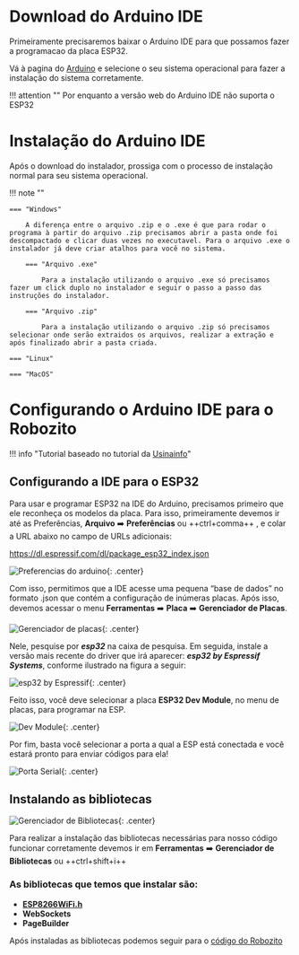 # Download do Arduino IDE

Primeiramente precisaremos baixar o Arduino IDE para que possamos fazer a programacao da placa ESP32.

Vá à pagina do [Arduino](https://www.arduino.cc/en/software) e selecione o seu sistema operacional para fazer a instalação do sistema corretamente. 

!!! attention "" 
    Por enquanto a versão web do Arduino IDE não suporta o ESP32

# Instalação do Arduino IDE

Após o download do instalador, prossiga com o processo de instalação normal para seu sistema operacional.

!!! note ""

    === "Windows" 
        
        A diferença entre o arquivo .zip e o .exe é que para rodar o programa à partir do arquivo .zip precisamos abrir a pasta onde foi descompactado e clicar duas vezes no executavel. Para o arquivo .exe o instalador já deve criar atalhos para você no sistema.
        
        === "Arquivo .exe"
            
            Para a instalação utilizando o arquivo .exe só precisamos fazer um click duplo no instalador e seguir o passo a passo das instruções do instalador.
            
        === "Arquivo .zip"

            Para a instalação utilizando o arquivo .zip só precisamos selecionar onde serão extraidos os arquivos, realizar a extração e após finalizado abrir a pasta criada.
            
    === "Linux"    
    
    === "MacOS"
    

# Configurando o Arduino IDE para o Robozito

!!! info "Tutorial baseado no tutorial da [Usinainfo](https://www.usinainfo.com.br/blog/programar-esp32-com-a-ide-arduino-tutorial-completo/)"

## Configurando a IDE para o ESP32

Para usar e programar ESP32 na IDE do Arduino, precisamos primeiro que ele reconheça os modelos da placa. Para isso, primeiramente devemos ir até as Preferências, **Arquivo** :arrow_right: **Preferências** ou ++ctrl+comma++ , e colar a URL abaixo no campo de URLs adicionais:

https://dl.espressif.com/dl/package_esp32_index.json

![Preferencias do arduino](imgs/ArduinoPref.png){: .center}

Com isso, permitimos que a IDE acesse uma pequena “base de dados” no formato .json que contém a configuração de inúmeras placas. Após isso, devemos acessar o menu **Ferramentas** :arrow_right: **Placa**  :arrow_right: **Gerenciador de Placas**.

![Gerenciador de placas](imgs/ArduinoGerenciadorPlaca.png){: .center}

Nele, pesquise por ***esp32*** na caixa de pesquisa. Em seguida, instale a versão mais recente do driver que irá aparecer: ***esp32 by Espressif Systems***, conforme ilustrado na figura a seguir:

![esp32 by Espressif](imgs/ArduinoESP32.png){: .center}

Feito isso, você deve selecionar a placa **ESP32 Dev Module**, no menu de placas, para programar na ESP.

![Dev Module](imgs/ArduinoESPDevMod.png){: .center}

Por fim, basta você selecionar a porta a qual a ESP está conectada e você estará pronto para enviar códigos para ela!

![Porta Serial](imgs/ArduinoSerial.png){: .center}

## Instalando as bibliotecas

![Gerenciador de Bibliotecas](imgs/ArduinoBiblioteca.png){: .center}

Para realizar a instalação das bibliotecas necessárias para nosso código funcionar corretamente devemos ir em **Ferramentas** :arrow_right: **Gerenciador de Bibliotecas**
ou
++ctrl+shift+i++

### As bibliotecas que temos que instalar são:

  - **[ESP8266WiFi.h](https://codeload.github.com/ekstrand/ESP8266wifi/zip/master)**
  - **WebSockets**
  - **PageBuilder** 

Após instaladas as bibliotecas podemos seguir para o [código do Robozito](/Doc_Robozito/programacao/oCodigo)
